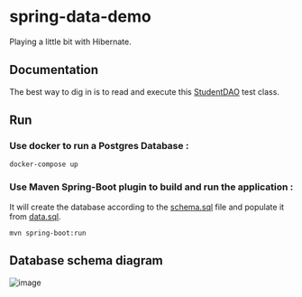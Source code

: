 # spring-data-demo

Playing a little bit with Hibernate.

## Documentation
The best way to dig in is to read and execute this [StudentDAO](https://github.com/niushapaks/spring-data-demo/blob/main/src/test/java/eu/pakseresht/springdatademo/repository/StudentDAOTest.java) test class.

## Run
### Use docker to run a Postgres Database :
```
docker-compose up
```
### Use Maven Spring-Boot plugin to build and run the application :
It will create the database according to the [schema.sql](https://github.com/niushapaks/spring-data-demo/blob/main/src/main/resources/schema.sql) file and populate it from [data.sql](https://github.com/niushapaks/spring-data-demo/blob/main/src/main/resources/data.sql).
```
mvn spring-boot:run
```

## Database schema diagram
![image](https://user-images.githubusercontent.com/9018054/142917671-a936e3f9-6fdc-4643-9b35-0d8bf3cb97ea.png)
